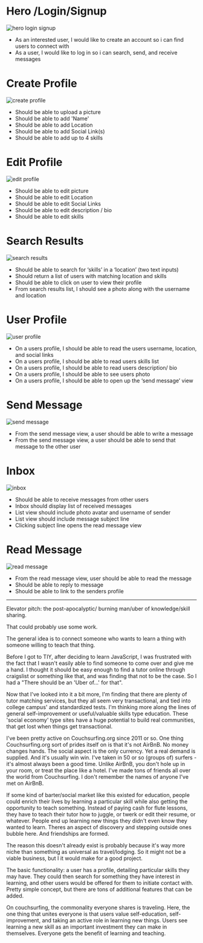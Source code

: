 # Hero /Login/Signup
![hero login signup](http://i.imgur.com/DjnegCR.png)
* As an interested user, I would like to create an account so i can find users to connect with
* As a user, I would like to log in so i can search, send, and receive messages

# Create Profile
![create profile](http://i.imgur.com/Fs4LECd.png)
* Should be able to upload a picture
* Should be able to add 'Name'
* Should be able to add Location
* Should be able to add Social Link(s)
* Should be able to add up to 4 skills

# Edit Profile
![edit profile](http://i.imgur.com/toFoNbA.png)
* Should be able to edit picture
* Should be able to edit Location
* Should be able to edit Social Links
* Should be able to edit description / bio
* Should be able to edit skills

# Search Results
![search results](http://i.imgur.com/CQrHr52.png)
* Should be able to search for ‘skills’ in a ‘location’ (two text inputs)
* Should return a list of users with matching location and skills
* Should be able to click on user to view their profile
* From search results list, I should see a photo along with the username and location

# User Profile
![user profile](http://i.imgur.com/rq1bsU7.png)
* On a users profile, I should be able to read the users username, location, and social links
* On a users profile, I should be able to read users skills list
* On a users profile, I should be able to read users description/ bio
* On a users profile, I should be able to see users photo
* On a users profile, I should be able to open up the ‘send message’ view

# Send Message
![send message](http://i.imgur.com/A310hOA.png)
* From the send message view, a user should be able to write a message
* From the send message view, a user should be able to send that message to the other user

# Inbox
![inbox](http://i.imgur.com/BZwzBtU.png)
* Should be able to receive messages from other users
* Inbox should display list of received messages
* List view should include photo avatar and username of sender
* List view should include message subject line
* Clicking subject line opens the read message view

# Read Message
![read message](http://i.imgur.com/beBcdF4.png)
* From the read message view, user should be able to read the message
* Should be able to reply to message
* Should be able to link to the senders profile


___
Elevator pitch:
the post-apocalyptic/ burning man/uber of knowledge/skill sharing.

That could probably use some work.

The general idea is to connect someone who wants to learn a thing with someone willing to teach that thing.

Before I got to TIY, after deciding to learn JavaScript, I was frustrated with the fact that I wasn't easily able to find someone to come over and give me a hand. I thought it should be easy enough to find a tutor online through craigslist or something like that, and was finding that not to be the case. So I had a "There should be an 'Uber of...' for that".

Now that I've looked into it a bit more, I'm finding that there are plenty of tutor matching services, but they all seem very transactional, and tied into college campus' and standardized tests. I'm thinking more along the lines of general self-improvement or useful/valuable skills type education. These 'social economy' type sites have a huge potential to build real communities, that get lost when things get transactional.

I've been pretty active on Couchsurfing.org since 2011 or so. One thing Couchsurfing.org sort of prides itself on is that it's not AirBnB. No money changes hands. The social aspect is the only currency. Yet a real demand is supplied. And it's usually win win. I've taken in 50 or so (groups of) surfers - it's almost always been a good time. Unlike AirBnB, you don't hole up in your room, or treat the place like a hotel. I've made tons of friends all over the world from Couchsurfing. I don't remember the names of anyone I've met on AirBnB.

If some kind of barter/social market like this existed for education, people could enrich their lives by learning a particular skill while also getting the opportunity to teach something. Instead of paying cash for flute lessons, they have to teach their tutor how to juggle, or twerk or edit their resume, or whatever. People end up learning new things they didn't even know they wanted to learn. Theres an aspect of discovery and stepping outside ones bubble here. And friendships are formed.

The reason this doesn't already exist is probably because it's way more niche than something as universal as travel/lodging. So it might not be a viable business, but I it would make for a good project.

The basic functionality: a user has a profile, detailing particular skills they may have. They could then search for something they have interest in learning, and other users would be offered for them to initiate contact with. Pretty simple concept, but there are tons of additional features that can be added.

On couchsurfing, the commonality everyone shares is traveling. Here, the one thing that unites everyone is that users value self-education, self-improvement, and taking an active role in learning new things. Users see learning a new skill as an important investment they can make in themselves. Everyone gets the benefit of learning and teaching.
